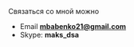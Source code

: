 Связаться со мной можно

* Email      **mbabenko21@gmail.com**
* Skype:    **maks_dsa**


[vk]: <http://vk.com/max.babenko> "Пишите письма"